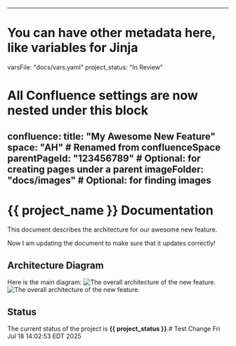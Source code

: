 ---
# You can have other metadata here, like variables for Jinja
varsFile: "docs/vars.yaml"
project_status: "In Review"

# All Confluence settings are now nested under this block
confluence:
  title: "My Awesome New Feature"
  space: "AH" # Renamed from confluenceSpace
  parentPageId: "123456789" # Optional: for creating pages under a parent
  imageFolder: "docs/images" # Optional: for finding images
------

# {{ project_name }} Documentation

This document describes the architecture for our awesome new feature.

Now I am updating the document to make sure that it updates correctly!

## Architecture Diagram

Here is the main diagram:
![The overall architecture of the new feature.](architecture_diagram.webp)
![The overall architecture of the new feature.](architecture_diagram.png)
## Status
The current status of the project is **{{ project_status }}**.# Test Change Fri Jul 18 14:02:53 EDT 2025
